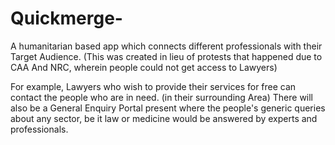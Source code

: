# Quickmerge-
A humanitarian based app which connects different professionals with their Target Audience. (This was created in lieu of protests that happened due to CAA And NRC, wherein people could not get access to Lawyers) 

For example, Lawyers who wish to provide their services for free can contact the people who are in need. (in their surrounding Area)
There will also be a General Enquiry Portal present where the people's generic queries about any sector, be it law or medicine would be answered by experts and professionals.
